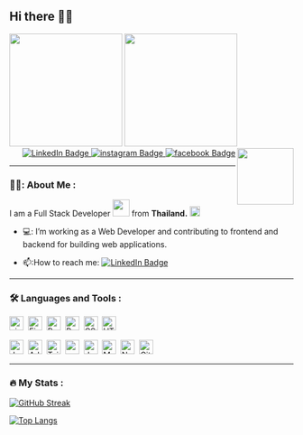 ## Hi there 👋😚
<div id="header" align="left">
  <img src="https://media.giphy.com/media/Hc7YKyK5l8TGEvlP8n/giphy.gif" width="200"/>
  <img src="https://media.giphy.com/media/4eypShqG7ddoN6BGHK/giphy.gif" width="200"/>
  <img src="https://media.giphy.com/media/KzJkzjggfGN5Py6nkT/giphy.gif" width="100" align="right"/>
</div>

<div id="badges" align="right">
  <a href="https://www.linkedin.com/in/manapong-bunyasri-003922195/" target="_blank">
  <img src="https://img.shields.io/badge/LinkedIn-royalblue?style=for-the-badge&logo=linkedin&logoColor=white" alt="LinkedIn Badge"/>
  </a>
  <a href="https://www.instagram.com/moment_tum.b/" target="_blank">
  <img src="https://img.shields.io/badge/instagram-indianred?style=for-the-badge&logo=instagram&logoColor=white" alt="instagram Badge"/>
  </a>
  <a href="https://www.facebook.com/manapong.bunyasri/" target="_blank">
  <img src="https://img.shields.io/badge/facebook-dodgerblue?style=for-the-badge&logo=facebook&logoColor=white" alt="facebook Badge"/>
  </a>
</div>

---
### 👨‍💻: About Me :
I am a Full Stack Developer <img src="https://media.giphy.com/media/Q2T7BXRiDFPJcPoA7Z/giphy.gif" height="30"> from **Thailand.** <img src="https://media.giphy.com/media/vChBDrKNgggqk/giphy.gif" height="18"/>
- 💻: I’m working as a Web Developer and contributing to frontend and backend for building web applications.

- 📫:How to reach me:
  <a href="https://www.linkedin.com/in/manapong-bunyasri-003922195/" target="_blank">
  <img src="https://img.shields.io/badge/LinkedIn-blue?style=flat&logo=linkedin&logoColor=white" alt="LinkedIn Badge"/>
  </a>
 
 ---
 ### :hammer_and_wrench: Languages and Tools :
 <div>
  <img src="https://img.shields.io/badge/-Visual Studio Code-dodgerblue?logo=visualstudiocode&logoColor=white&style=flat" alt="visualstudiocode Badge" height="25"/>&nbsp;
  <img src="https://img.shields.io/badge/-Figma-F24E1E?logo=Figma&logoColor=white&style=flat" alt="Figma Badge" height="25"/>&nbsp;
  <img src="https://img.shields.io/badge/-ReactJs-61DAFB?logo=react&logoColor=white&style=flat" alt="ReactJs Badge" height="25"/>&nbsp;
  <img src="https://img.shields.io/badge/-Redux-slateblue?logo=Redux&logoColor=white&style=flat" alt="Redux Badge" height="25"/>&nbsp;
  <img src="https://img.shields.io/badge/-CSS-steelblue?logo=CSS3&logoColor=white&style=flat" alt="CSS Badge" height="25"/>&nbsp;
  <img src="https://img.shields.io/badge/-HTML5-E34F26?logo=HTML5&logoColor=white&style=flat" alt="HTML5 Badge" height="25"/>&nbsp;
  
  
  
  
  
  
  

  <img src="https://img.shields.io/badge/JavaScript-silver?style=flat&logo=JavaScript&labelColor=black&logoColor=#F7DF1E" alt="JavaScript Badge" height="25"/>&nbsp;
  <img src="https://img.shields.io/badge/Photoshop-silver?style=flat&logo=Adobe Photoshop&labelColor=black&logoColor=#31A8FF" alt="Adobe Photoshop Badge" height="25"/>&nbsp;
  <img src="https://img.shields.io/badge/Tailwindcss-silver?style=flat&logo=Tailwindcss&labelColor=black&logoColor=#06B6D4" alt="Tailwindcss Badge" height="25"/>&nbsp;
  <img src="https://img.shields.io/badge/sequelize-silver?style=flat&logo=sequelize&labelColor=black&logoColor=#52B0E7" alt="sequelize Badge" height="25"/>&nbsp;
  <img src="https://img.shields.io/badge/docker-silver?style=flat&logo=docker&labelColor=black&logoColor=#2496ED" alt="docker Badge" height="25"/>&nbsp;
  <img src="https://img.shields.io/badge/MySQL-silver?style=flat&logo=MySQL&labelColor=black&logoColor=cyan" alt="MySQL Badge" height="25"/>&nbsp;
  <img src="https://img.shields.io/badge/NodeJS-silver?style=flat&logo=Node.JS&labelColor=black&logoColor=#339933" alt="NodeJS Badge" height="25"/>&nbsp;
  <img src="https://img.shields.io/badge/Git-silver?style=flat&logo=Git&labelColor=black&logoColor=#F05032" alt="Git Badge" height="25"/>&nbsp;
  </div>
<!--  <div>
  <img src="https://github.com/devicons/devicon/blob/master/icons/figma/figma-original.svg" title="figma" alt="figma" width="40" height="40"/>&nbsp;
  <img src="https://github.com/devicons/devicon/blob/master/icons/react/react-original-wordmark.svg" title="React" alt="React" width="40" height="40"/>&nbsp;
  <img src="https://github.com/devicons/devicon/blob/master/icons/redux/redux-original.svg" title="Redux" alt="Redux " width="40" height="40"/>&nbsp;
  <img src="https://github.com/devicons/devicon/blob/master/icons/css3/css3-plain-wordmark.svg"  title="CSS3" alt="CSS" width="40" height="40"/>&nbsp;
  <img src="https://github.com/devicons/devicon/blob/master/icons/html5/html5-original.svg" title="HTML5" alt="HTML" width="40" height="40"/>&nbsp;
  <img src="https://github.com/devicons/devicon/blob/master/icons/javascript/javascript-original.svg" title="JavaScript" alt="JavaScript" width="40" height="40"/>&nbsp;
  <img src="https://github.com/devicons/devicon/blob/master/icons/photoshop/photoshop-plain.svg" title="photoshop" **alt="photoshop" width="40" height="40"/>
  <img src="https://github.com/devicons/devicon/blob/master/icons/tailwindcss/tailwindcss-plain.svg" title="Tailwindcss" alt="Tailwindcss" width="40" height="40"/>&nbsp;
  <img src="https://github.com/devicons/devicon/blob/master/icons/sequelize/sequelize-original.svg" title="sequelize" alt="sequelize" width="40" height="40"/>&nbsp;
  <img src="https://github.com/devicons/devicon/blob/master/icons/docker/docker-original.svg" title="docker" alt="docker" width="40" height="40"/>&nbsp;
  <img src="https://github.com/devicons/devicon/blob/master/icons/mysql/mysql-original-wordmark.svg" title="MySQL"  alt="MySQL" width="40" height="40"/>&nbsp;
  <img src="https://github.com/devicons/devicon/blob/master/icons/nodejs/nodejs-original-wordmark.svg" title="NodeJS" alt="NodeJS" width="40" height="40"/>&nbsp;
  <img src="https://github.com/devicons/devicon/blob/master/icons/git/git-original-wordmark.svg" title="Git" **alt="Git" width="40" height="40"/>
</div> -->

---

### :fire: My Stats :
[![GitHub Streak](http://github-readme-streak-stats.herokuapp.com?user=MomentTUM&theme=github-dark&border_radius=4&date_format=j%20M%5B%20Y%5D&mode=weekly)](https://git.io/streak-stats)


[![Top Langs](https://github-readme-stats.vercel.app/api/top-langs/?username=MomentTUM&layout=compact&theme=vision-friendly-dark)](https://github.com/anuraghazra/github-readme-stats)
